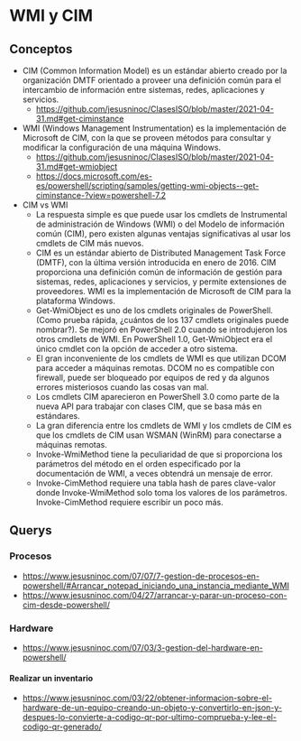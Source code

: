 # WMI y CIM

## Conceptos
- CIM (Common Information Model) es un estándar abierto creado por la organización DMTF orientado a proveer una definición común para el intercambio de información entre sistemas, redes, aplicaciones y servicios.
  - https://github.com/jesusninoc/ClasesISO/blob/master/2021-04-31.md#get-ciminstance
- WMI (Windows Management Instrumentation) es la implementación de Microsoft de CIM, con la que se proveen métodos para consultar y modificar la configuración de una máquina Windows.
  - https://github.com/jesusninoc/ClasesISO/blob/master/2021-04-31.md#get-wmiobject
  - https://docs.microsoft.com/es-es/powershell/scripting/samples/getting-wmi-objects--get-ciminstance-?view=powershell-7.2
- CIM vs WMI
  - La respuesta simple es que puede usar los cmdlets de Instrumental de administración de Windows (WMI) o del Modelo de información común (CIM), pero existen algunas ventajas significativas al usar los cmdlets de CIM más nuevos.
  - CIM es un estándar abierto de Distributed Management Task Force (DMTF), con la última versión introducida en enero de 2016. CIM proporciona una definición común de información de gestión para sistemas, redes, aplicaciones y servicios, y permite extensiones de proveedores. WMI es la implementación de Microsoft de CIM para la plataforma Windows.
  - Get-WmiObject es uno de los cmdlets originales de PowerShell. (Como prueba rápida, ¿cuántos de los 137 cmdlets originales puede nombrar?). Se mejoró en PowerShell 2.0 cuando se introdujeron los otros cmdlets de WMI. En PowerShell 1.0, Get-WmiObject era el único cmdlet con la opción de acceder a otro sistema.
  - El gran inconveniente de los cmdlets de WMI es que utilizan DCOM para acceder a máquinas remotas. DCOM no es compatible con firewall, puede ser bloqueado por equipos de red y da algunos errores misteriosos cuando las cosas van mal.
  - Los cmdlets CIM aparecieron en PowerShell 3.0 como parte de la nueva API para trabajar con clases CIM, que se basa más en estándares.
  - La gran diferencia entre los cmdlets de WMI y los cmdlets de CIM es que los cmdlets de CIM usan WSMAN (WinRM) para conectarse a máquinas remotas.
  - Invoke-WmiMethod tiene la peculiaridad de que si proporciona los parámetros del método en el orden especificado por la documentación de WMI, a veces obtendrá un mensaje de error.
  - Invoke-CimMethod requiere una tabla hash de pares clave-valor donde Invoke-WmiMethod solo toma los valores de los parámetros. Invoke-CimMethod requiere escribir un poco más.

## Querys

### Procesos
* https://www.jesusninoc.com/07/07/7-gestion-de-procesos-en-powershell/#Arrancar_notepad_iniciando_una_instancia_mediante_WMI
* https://www.jesusninoc.com/04/27/arrancar-y-parar-un-proceso-con-cim-desde-powershell/

### Hardware
* https://www.jesusninoc.com/07/03/3-gestion-del-hardware-en-powershell/

#### Realizar un inventario
* https://www.jesusninoc.com/03/22/obtener-informacion-sobre-el-hardware-de-un-equipo-creando-un-objeto-y-convertirlo-en-json-y-despues-lo-convierte-a-codigo-qr-por-ultimo-comprueba-y-lee-el-codigo-qr-generado/
